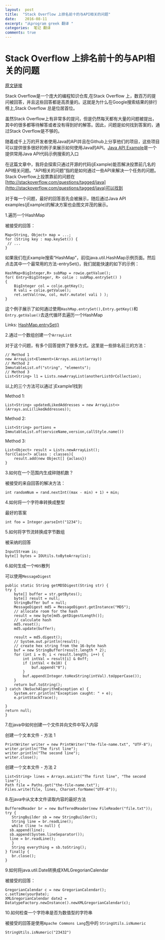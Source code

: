 ```yaml
---
layout:  post
title:  "Stack Overflow 上排名前十的与API相关的问题"
date:    2016-08-11
excerpt: "从program greek 翻译 "
categories:  笔记 翻译
comments: true
---
```


# Stack Overflow 上排名前十的与API相关的问题 #

[原文链接](http://www.programcreek.com/2015/12/top-10-api-related-questions-from-stack-overflow)

Stack Overflow是一个庞大的编程知识仓库,在Stack Overflow 上，数百万的提问被回答，并且这些回答都是高质量的。这就是为什么在Google搜索结果的排行榜上,Stack Overflow 总是位居首位。

虽然Stack Overflow上有非常多的提问，但是仍然每天都有大量的问题被提出，其中的很多都等待解答或者没有得到好的解答。因此，问题是如何找到答案的，通过Stack Overflow是不够的。

随着成千上万的开发者使用Java的API并且在Github上分享他们的项目，这些项目可以提供很多很好的例子来展示如何使用Java的API。[Java API Example](http://www.programcreek.com/java-api-examples/index.php)是一个提供常用Java API代码示例搜索的入口

在这篇文章中，我将会探索只通过开源的代码(jExample)能否解决投票前几名的API相关问题。“API相关的问题”指的是如何通过一些API来解决一个任务的问题。Stack Overflow上投票靠前的问题在[http://stackoverflow.com/questions/tagged/java](http://stackoverflow.com/questions/tagged/java)可以找到

对于每一个问题，最好的回答首先会被展示，随后通过Java API examples(jExample)的解决方案也会图文并茂的展示。


1.遍历一个HashMap


被接受的回答：

    Map<String, Object> map = ...; 
    for (String key : map.keySet()) { 
     // ... 
    }

如果我们在jExample搜索“HashMap”，前往java.util.HashMap示例页面。然后点击其中一个最常用的方法-entrySet()，我们就能快速的如下的示例：

	HashMap<BigInteger,R> subMap = rowie.getValue();
	for( Entry<BigInteger, R> colie : subMap.entrySet() )
	{
		BigInteger col = colie.getKey();
		R vali = colie.getValue();
		ret.setVal(row, col, mutr.mutate( vali ) );
	}

这个例子展示了如何通过使用`HashMap.entrySet(),Entry.getKey()`和`Entry.getValue()`去迭代循环去遍历一个HashMap

Links: [HashMap.entrySet()](http://www.programcreek.com/java-api-examples/index.php?class=java.util.HashMap&method=entrySet)


2.通过一个数组创建一个`ArrayList`

对于这个问题，有多个回答提供了很多方式。这里是一些排名前三的方法：

    // Method 1
    new ArrayList<Element>(Arrays.asList(array))
    // Method 2
    ImmutableList.of("string", "elements");
    // Method 3
    List<String> l1 = Lists.newArrayList(anotherListOrCollection);

以上的三个方法可以通过`jExample1找到

Method 1:

    List<String> updatedLikedAddresses = new ArrayList<>(Arrays.asLi(likedAddresses));

Method 2:

    List<String> portions = ImmutableList.of(serviceName,version,callStyle.name())


Method 3:

    List<Object> result = Lists.newArrayList();
	for(Class<?> aClass : classes){
		result.add(new Object[] {aclass})
	}


3.如何在一个范围内生成碎随机数？

被接受的来自回答的解决方法：

    int randomNum = rand.nextInt((max - min) + 1) + min;

4.如何将一个字符串转换成整型

最好的答案

    int foo = Integer.parseInt("1234");

5.如何将字节流转换成字节数组

被采纳的回答

    InputStream is; 
    byte[] bytes = IOUtils.toByteArray(is);

6.如何生成一个`MD5`散列

可以使用`MessageDigest`

    public static String getMD5Digest(String str) {
	try {
		byte[] buffer = str.getBytes();
		byte[] result = null;
		StringBuffer buf = null;
		MessageDigest md5 = MessageDigest.getInstance("MD5");
		// allocate room for the hash
		result = new byte[md5.getDigestLength()];
		// calculate hash
		md5.reset();
		md5.update(buffer);
		
		result = md5.digest();
		// System.out.println(result);
		// create hex string from the 16-byte hash
		buf = new StringBuffer(result.length * 2);
		for (int i = 0; i < result.length; i++) {
			int intVal = result[i] & 0xff;
			if (intVal < 0x10) {
				buf.append("0");
			}
			buf.append(Integer.toHexString(intVal).toUpperCase());
		}
		return buf.toString();
	} catch (NoSuchAlgorithmException e) {
		System.err.println("Exception caught: " + e);
		e.printStackTrace();
		
	}
	return null;
    }

7.在java中如何创建一个文件并向文件中写入内容

创建一个文本文件 - 方法 1

    PrintWriter writer = new PrintWriter("the-file-name.txt", "UTF-8");       
    writer.println("The first line"); 
    writer.println("The second line"); 
    writer.close();

创建一个文本文件 - 方法 2

    List<String> lines = Arrays.asList("The first line", "The second line"); 
    Path file = Paths.get("the-file-name.txt"); 
    Files.write(file, lines, Charset.forName("UTF-8"));

8.在java中从文本文件读取内容的最好方法

    BufferedReader br = new BufferedReader(new FileReader("file.txt")); 
    try {
       StringBuilder sb = new StringBuilder();
       String line = br.readLine();
       while (line != null) {
      sb.append(line);
      sb.append(System.lineSeparator());
      line = br.readLine(); 
       } 
       String everything = sb.toString(); 
    } finally { 
       br.close(); 
    }

9.如何将java.util.Date转换成XMLGregorianCalendar

被接受的回答：

    GregorianCalendar c = new GregorianCalendar(); 
    c.setTime(yourDate); 
    XMLGregorianCalendar date2 = DatatypeFactory.newInstance().newXMLGregorianCalendar(c);

10.如何检查一个字符串是否为数值型的字符串

被接受的回答是使用`Apache Commons Lang`包中的 `StringUtils.isNumeric`

    StringUtils.isNumeric("23432")

